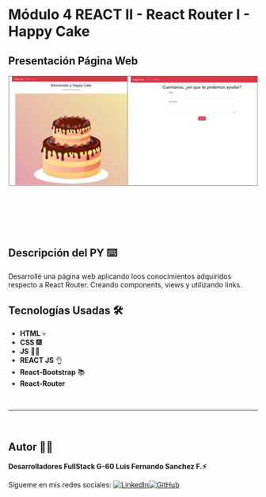 # Módulo 4 REACT II - React Router I - Happy Cake

## Presentación Página Web

![Presentación Página Web](./src/assets/img/PresentacionReadme.png)

## <br/>

<br/>

## Descripción del PY ⌨️

Desarrollé una página web aplicando loos conocimientos adquiridos respecto a React Router. Creando components, views y utilizando links.

## Tecnologías Usadas 🛠️

- **HTML** 💀
- **CSS** 🎆
- **JS** 🧑‍💻
- **REACT JS** 👌
- **React-Bootstrap** 📚
- **React-Router**

<br/>

---

<br>

## Autor 👨‍💻

**Desarrolladores FullStack G-60 Luis Fernando Sanchez F.⚡**

Sígueme en mis redes sociales: [![LinkedIn](https://img.shields.io/badge/LinkedIn-%230077B5.svg?logo=linkedin&logoColor=white)](https://www.linkedin.com/in/luis-fernando-sanchez-f-67369b2b)[![GitHub](https://img.shields.io/badge/GitHub-black?logo=github)](https://github.com/luisfersan)
<br>
